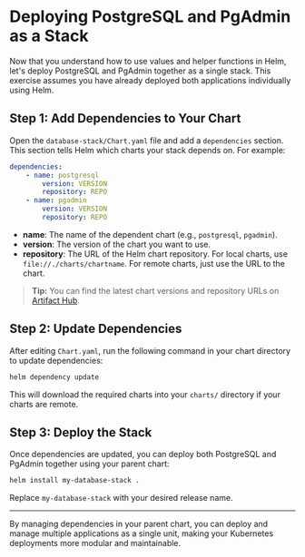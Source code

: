 # Deploying PostgreSQL and PgAdmin as a Stack

Now that you understand how to use values and helper functions in Helm, let's deploy PostgreSQL and PgAdmin together as a single stack. This exercise assumes you have already deployed both applications individually using Helm.

## Step 1: Add Dependencies to Your Chart

Open the `database-stack/Chart.yaml` file and add a `dependencies` section. This section tells Helm which charts your stack depends on. For example:

```yaml
dependencies:
    - name: postgresql
        version: VERSION
        repository: REPO
    - name: pgadmin
        version: VERSION
        repository: REPO
```

- **name**: The name of the dependent chart (e.g., `postgresql`, `pgadmin`).
- **version**: The version of the chart you want to use.
- **repository**: The URL of the Helm chart repository. For local charts, use `file://./charts/chartname`. For remote charts, just use the URL to the chart.

> **Tip:** You can find the latest chart versions and repository URLs on [Artifact Hub](https://artifacthub.io/).

## Step 2: Update Dependencies

After editing `Chart.yaml`, run the following command in your chart directory to update dependencies:

```sh
helm dependency update
```

This will download the required charts into your `charts/` directory if your charts are remote.

## Step 3: Deploy the Stack

Once dependencies are updated, you can deploy both PostgreSQL and PgAdmin together using your parent chart:

```sh
helm install my-database-stack .
```

Replace `my-database-stack` with your desired release name.

---

By managing dependencies in your parent chart, you can deploy and manage multiple applications as a single unit, making your Kubernetes deployments more modular and maintainable.